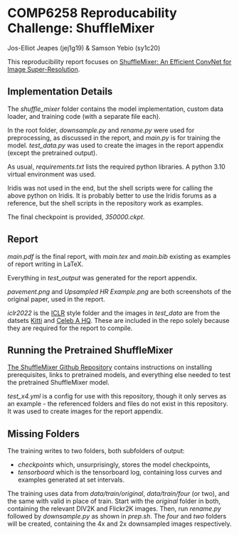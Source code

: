 # COMP6258 Reproducability Challenge: ShuffleMixer

Jos-Elliot Jeapes (jej1g19) & Samson Yebio (sy1c20)

This reproducibility report focuses on [ShuffleMixer: An Efficient ConvNet for Image Super-Resolution](https://arxiv.org/abs/2205.15175).

## Implementation Details

The *shuffle_mixer* folder contains the model implementation, custom data loader, and training code (with a separate file each).

In the root folder, *downsample.py* and *rename.py* were used for preprocessing, as discussed in the report, and *main.py* is for training the model. *test_data.py* was used to create the images in the report appendix (except the pretrained output).

As usual, *requirements.txt* lists the required python libraries. A python 3.10 virtual environment was used.

Iridis was not used in the end, but the shell scripts were for calling the above python on Iridis. It is probably better to use the Iridis forums as a reference, but the shell scripts in the repository work as examples.

The final checkpoint is provided, *350000.ckpt*.

## Report

*main.pdf* is the final report, with *main.tex* and  *main.bib* existing as examples of report writing in LaTeX.

Everything in *test_output* was generated for the report appendix. 

*pavement.png* and *Upsampled HR Example.png* are both screenshots of the original paper, used in the report.

*iclr2022* is the [ICLR](https://iclr.cc/) style folder and the images in *test_data* are from the datsets [Kitti](https://www.cvlibs.net/datasets/kitti/) and [Celeb A HQ](https://mmlab.ie.cuhk.edu.hk/projects/CelebA.html). These are included in the repo solely because they are required for the report to compile.

## Running the Pretrained ShuffleMixer

[The ShuffleMixer Github Repository](https://github.com/sunny2109/ShuffleMixer) contains instructions on installing prerequisites, links to pretrained models, and everything else needed to test the pretrained ShuffleMixer model.

*test_x4.yml* is a config for use with this repository, though it only serves as an example - the referenced folders and files do not exist in this repository. It was used to create images for the report appendix.

## Missing Folders

The training writes to two folders, both subfolders of output:
- *checkpoints* which, unsurprisingly, stores the model checkpoints,
- *tensorboard* which is the tensorboard log, containing loss curves and examples generated at set intervals.

The training uses data from *data/train/original*, *data/train/four* (or two), and the same with valid in place of train. Start with the *original* folder in both, containing the relevant DIV2K and Flickr2K images. Then, run *rename.py* followed by *downsample.py* as shown in *prep.sh*. The *four* and *two* folders will be created, containing the 4x and 2x downsampled images respectively.